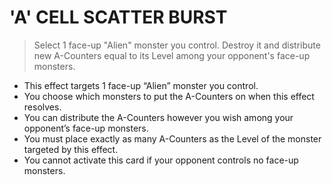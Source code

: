 
# 'A' CELL SCATTER BURST  
> Select 1 face-up "Alien" monster you control. Destroy it and distribute new A-Counters equal to its Level among your opponent's face-up monsters.

*   This effect targets 1 face-up “Alien” monster you control.
*   You choose which monsters to put the A-Counters on when this effect resolves.
*   You can distribute the A-Counters however you wish among your opponent’s face-up monsters.
*   You must place exactly as many A-Counters as the Level of the monster targeted by this effect.
*   You cannot activate this card if your opponent controls no face-up monsters.

  